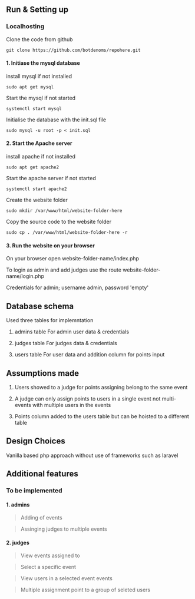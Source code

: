 ## Run & Setting up
### Localhosting
Clone the code from github
```
git clone https://github.com/botdenoms/repohere.git 
```
#### 1. Initiase the  mysql database
install mysql if not installed
```
sudo apt get mysql
```
Start the mysql if not started
```
systemctl start mysql 
```
Initialise the database with the init.sql file
```
sudo mysql -u root -p < init.sql
```
#### 2. Start the Apache server
install apache if not installed
```
sudo apt get apache2
```
Start the apache server if not started
```
systemctl start apache2 
```
Create the website folder
```
sudo mkdir /var/www/html/website-folder-here  
```
Copy the source code to the website folder
```
sudo cp . /var/www/html/website-folder-here -r
```
#### 3. Run the website on your browser
On your browser open website-folder-name/index.php

To login as admin and add judges use the route website-folder-name/login.php

Credentials for admin; username admin, password 'empty'

## Database schema

Used three tables for implemntation

1. admins table
For admin user data & credentials

2. judges table
For judges data & credentials

3. users table
For user data and addition column for points input

## Assumptions made

1. Users showed to a judge for points assigning belong to the same event

2. A judge can only assign points to users in a single event not multi-events with multiple users in the events

3. Points column added to the users table but can be hoisted to a different table

## Design Choices
Vanilla based php approach without use of frameworks such as laravel

## Additional features
### To be implemented
#### 1. admins
> Adding of events

>  Assinging judges to multiple events

#### 2.  judges
> View events assigned to

> Select a specific event

> View users in a selected event events

> Multiple assignment point to a group of seleted users


